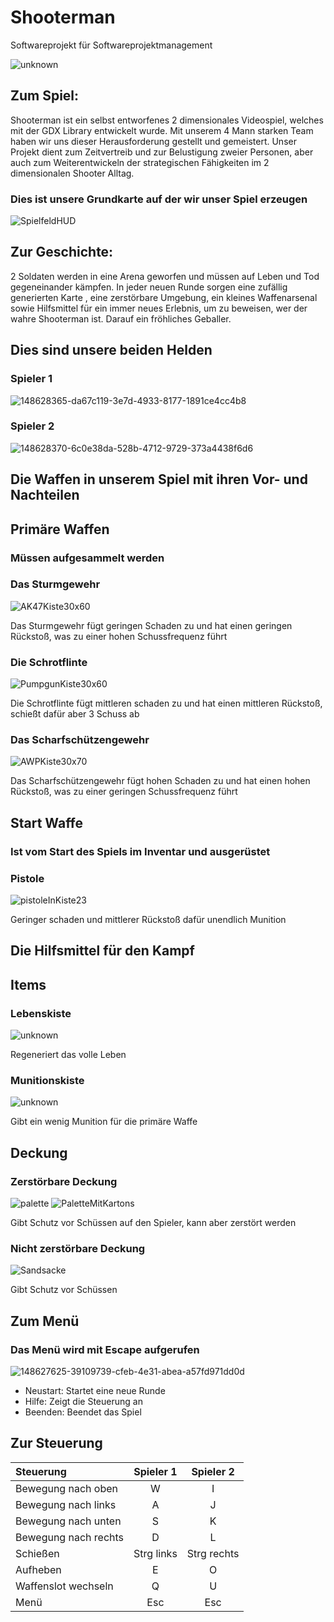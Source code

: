 # Shooterman
Softwareprojekt für Softwareprojektmanagement

![unknown](https://user-images.githubusercontent.com/85035651/148624888-b40db50f-88f4-418c-9ccf-3e443a7a785e.png)



## Zum Spiel:
Shooterman ist ein selbst entworfenes 2 dimensionales Videospiel, welches mit der GDX Library entwickelt wurde.
Mit unserem 4 Mann starken Team haben wir uns dieser Herausforderung gestellt und gemeistert. 
Unser Projekt dient zum Zeitvertreib und zur Belustigung  zweier Personen, aber auch zum Weiterentwickeln 
der strategischen Fähigkeiten im 2 dimensionalen Shooter Alltag.


### Dies ist unsere Grundkarte auf der wir unser Spiel erzeugen

![SpielfeldHUD](https://user-images.githubusercontent.com/85035651/148628323-ae1449b5-701e-487f-abe9-023befb2119a.png)




## Zur Geschichte:
2 Soldaten werden in eine Arena geworfen und müssen auf Leben und Tod gegeneinander kämpfen. 
In jeder neuen Runde sorgen eine zufällig generierten Karte , eine zerstörbare Umgebung, ein kleines Waffenarsenal sowie Hilfsmittel 
für ein immer neues Erlebnis, um zu beweisen, wer der wahre Shooterman ist.
Darauf ein fröhliches Geballer.

## Dies sind unsere beiden Helden
### Spieler 1
![148628365-da67c119-3e7d-4933-8177-1891ce4cc4b8](https://user-images.githubusercontent.com/85035651/148628533-4275c0f6-63db-4956-9d91-e0724df64df8.png)


### Spieler 2
![148628370-6c0e38da-528b-4712-9729-373a4438f6d6](https://user-images.githubusercontent.com/85035651/148628536-2fe016d8-2c27-482d-ba40-372c99e463af.png)




## Die Waffen in unserem Spiel mit ihren Vor- und Nachteilen

## Primäre Waffen
### Müssen aufgesammelt werden

### Das Sturmgewehr
![AK47Kiste30x60](https://user-images.githubusercontent.com/85035651/148624901-67a8c01b-f1fd-43db-ab43-17ef12c56019.png)

Das Sturmgewehr fügt geringen Schaden zu und hat einen geringen Rückstoß, was zu einer hohen Schussfrequenz führt

### Die Schrotflinte
![PumpgunKiste30x60](https://user-images.githubusercontent.com/85035651/148624986-d997b59b-a6e4-41aa-9b3b-150ec17d5762.png)

Die Schrotflinte fügt mittleren schaden zu und hat einen mittleren Rückstoß, schießt dafür aber 3 Schuss ab

### Das Scharfschützengewehr
![AWPKiste30x70](https://user-images.githubusercontent.com/85035651/148624951-6e235729-9f53-43f9-b5b2-55f1f4f445d5.png)

Das Scharfschützengewehr fügt hohen Schaden zu und hat einen hohen Rückstoß, was zu einer geringen Schussfrequenz führt

## Start Waffe
### Ist vom Start des Spiels im Inventar und ausgerüstet

### Pistole
![pistoleInKiste23](https://user-images.githubusercontent.com/85035651/148628228-033ffbbc-467a-4398-a165-fe4227019614.png)


Geringer schaden und mittlerer Rückstoß dafür unendlich Munition


## Die Hilfsmittel für den Kampf
## Items
### Lebenskiste
![unknown](https://user-images.githubusercontent.com/85035651/148625531-eaa94128-8a3f-4b84-9154-dffe91d3a99f.png)

Regeneriert das volle Leben

### Munitionskiste
![unknown](https://user-images.githubusercontent.com/85035651/148625665-65b22d1e-7e60-4d50-8c48-f09eb194fa1a.png)

Gibt ein wenig Munition für die primäre Waffe  

## Deckung

### Zerstörbare Deckung  
![palette](https://user-images.githubusercontent.com/85035651/148625591-d6c72470-d9b6-4d3b-bdde-3e110d363086.png) ![PaletteMitKartons](https://user-images.githubusercontent.com/85035651/148625595-49f6e41c-05e3-400b-ab0d-e8582849046d.png)

Gibt Schutz vor Schüssen auf den Spieler, kann aber zerstört werden

### Nicht zerstörbare Deckung 
![Sandsacke](https://user-images.githubusercontent.com/85035651/148625676-c68d9470-aa53-4be3-9f61-be145d27c28c.png)

Gibt Schutz vor Schüssen

## Zum Menü
### Das Menü wird mit Escape aufgerufen
![148627625-39109739-cfeb-4e31-abea-a57fd971dd0d](https://user-images.githubusercontent.com/85035651/148628428-360c57d5-6427-41e4-8e16-451dc0d089bb.jpg)

- Neustart: Startet eine neue Runde 
- Hilfe: Zeigt die Steuerung an 
- Beenden: Beendet das Spiel

## Zur Steuerung

| Steuerung   | Spieler 1  | Spieler 2|
|:--------------|:--------------:|:--------------:|
| Bewegung nach oben |W | I |
| Bewegung nach links |A | J |
| Bewegung nach unten |S | K |
| Bewegung nach rechts |D | L |
| Schießen    |Strg links | Strg rechts |
| Aufheben |E | O |
| Waffenslot wechseln |Q | U |
| Menü |Esc | Esc |

